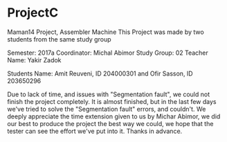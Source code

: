 # ProjectC
Maman14 Project, Assembler Machine
This Project was made by two students from the same study group

Semester: 2017a
Coordinator: Michal Abimor
Study Group: 02
Teacher Name: Yakir Zadok

Students Name: Amit Reuveni, ID 204000301 and Ofir Sasson, ID 203650296


Due to lack of time, and issues with "Segmentation fault", we could not finish the project completely.
It is almost finished, but in the last few days we've tried to solve the "Segmentation fault" errors, and couldn't.
We deeply appreciate the time extension given to us by Michar Abimor, we did our best to produce the project the best way we could, we hope that the tester can see the effort we've put into it.
Thanks in advance.
